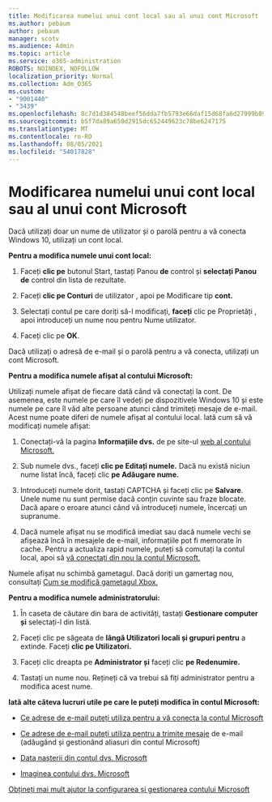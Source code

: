```yaml
---
title: Modificarea numelui unui cont local sau al unui cont Microsoft
ms.author: pebaum
author: pebaum
manager: scotv
ms.audience: Admin
ms.topic: article
ms.service: o365-administration
ROBOTS: NOINDEX, NOFOLLOW
localization_priority: Normal
ms.collection: Adm_O365
ms.custom:
- "9001440"
- "3439"
ms.openlocfilehash: 8c7d1d384548beef56dda7fb5793e66daf15d68fa6d27999b09a6321579dfff6
ms.sourcegitcommit: b5f7da89a650d2915dc652449623c78be6247175
ms.translationtype: MT
ms.contentlocale: ro-RO
ms.lasthandoff: 08/05/2021
ms.locfileid: "54017828"
---
```

# <a name="change-the-name-of-a-local-account-or-a-microsoft-account"></a>Modificarea numelui unui cont local sau al unui cont Microsoft

Dacă utilizați doar un nume de utilizator și o parolă pentru a vă conecta Windows 10, utilizați un cont local. 

**Pentru a modifica numele unui cont local:**

1. Faceți **clic pe** butonul Start, tastați Panou **de** control și **selectați Panou de** control din lista de rezultate.

2. Faceți **clic pe Conturi** de utilizator , apoi pe Modificare tip **cont.**

3. Selectați contul pe care doriți să-l modificați, **faceți** clic pe Proprietăți , apoi introduceți un nume nou pentru Nume utilizator.

4. Faceți clic pe **OK**.

Dacă utilizați o adresă de e-mail și o parolă pentru a vă conecta, utilizați un cont Microsoft.

**Pentru a modifica numele afișat al contului Microsoft:**

Utilizați numele afișat de fiecare dată când vă conectați la cont. De asemenea, este numele pe care îl vedeți pe dispozitivele Windows 10 și este numele pe care îl văd alte persoane atunci când trimiteți mesaje de e-mail. Acest nume poate diferi de numele afișat al contului local. Iată cum să vă modificați numele afișat:

1. Conectați-vă la pagina **Informațiile dvs.** de pe site-ul [web al contului Microsoft.](https://account.microsoft.com/)

2. Sub numele dvs., faceți **clic pe Editați numele.** Dacă nu există niciun nume listat încă, faceți clic **pe Adăugare nume.** 

3. Introduceți numele dorit, tastați CAPTCHA și faceți clic pe **Salvare**. Unele nume nu sunt permise dacă conțin cuvinte sau fraze blocate. Dacă apare o eroare atunci când vă introduceți numele, încercați un supranume.

4. Dacă numele afișat nu se modifică imediat sau dacă numele vechi se afișează încă în mesajele de e-mail, informațiile pot fi memorate în cache. Pentru a actualiza rapid numele, puteți să comutați la contul local, apoi să [vă conectați din nou la contul Microsoft.](https://account.microsoft.com/)

Numele afișat nu schimbă gametagul. Dacă doriți un gamertag nou, consultați [Cum se modifică gametagul Xbox.](https://support.xbox.com/id-ID/account-management/change-xbox-live-gamertag)

**Pentru a modifica numele administratorului:**

1. În caseta de căutare din bara de activități, tastați **Gestionare computer și** selectați-l din listă.

2. Faceți clic pe săgeata de **lângă Utilizatori locali și grupuri pentru** a extinde. Faceți **clic pe Utilizatori.**

3. Faceți clic dreapta pe **Administrator și** faceți clic **pe Redenumire.**

4. Tastați un nume nou. Rețineți că va trebui să fiți administrator pentru a modifica acest nume.

**Iată alte câteva lucruri utile pe care le puteți modifica în contul Microsoft:**

- [Ce adrese de e-mail puteți utiliza pentru a vă conecta la contul Microsoft](https://support.microsoft.com/help/4026162)

- [Ce adrese de e-mail puteți utiliza pentru a trimite mesaje](https://support.microsoft.com/help/12407) de e-mail (adăugând și gestionând aliasuri din contul Microsoft)

- [Data nașterii din contul dvs. Microsoft](https://support.microsoft.com/help/12411)

- [Imaginea contului dvs. Microsoft](https://support.microsoft.com/help/4026790)

[Obțineți mai mult ajutor la configurarea și gestionarea contului Microsoft](https://support.microsoft.com/hub/4294457/microsoft-account-help#manage-account)